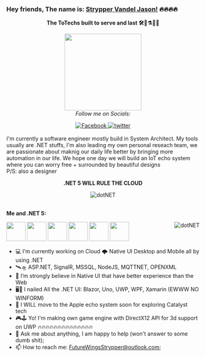 ### Hey friends, The name is: [Strypper Vandel Jason!](https://twitter.com/Strypper2) 🔥🔥🔥🔥
<div align="center"> 

**The ToTechs built to serve and last 🛠🔧⚗🧪🔬**

<img height="200" width="200" align="center" src="https://i.imgur.com/b1yJ7rs.png"/><br/>
<i>Follow me on Socials:</i><br>
  
<a href="https://www.facebook.com/StrypperJasonOCG" target="_blank">
	<img src="https://img.shields.io/badge/Facebook-%231877F2.svg?&style=flat-square&logo=facebook&logoColor=white" alt="Facebook">
</a>

<a href="https://twitter.com/Strypper2" target="_blank">
	<img src="https://img.shields.io/badge/twitter-blue?&style=flat-square&logo=twitter&logoColor=white" alt="twitter">
</a>
</div>
<br/>
I'm currently a software engineer mostly build in System Architect. My tools usually are .NET stuffs, I'm also leading my own personal reseach team, we are passionate about maknig our daily life better by bringing more automation in our life. We hope one day we will build an IoT echo system where you can worry free + surrounded by beautiful designs 
<br/>
P/S: also a designer

<div align="center">

**.NET 5 WILL RULE THE CLOUD**

<img align="center" alt="dotNET" src="https://i.imgur.com/tS0O7Ih.png" />
</div>
<br/>

**Me and .NET 5:**

<code><img height="50" src="https://i.imgur.com/deS4147.png"></code>
<code><img height="50" src="https://i.imgur.com/LGDRTw5.png"></code>
<code><img height="50" src="https://i.imgur.com/NEa7lIt.png"></code>
<code><img height="50" src="https://i.imgur.com/eVnZx9G.png"></code>
<code><img height="50" src="https://i.imgur.com/auI785M.png"></code>
<code><img height="50" src="https://i.imgur.com/tj5mt6t.png"></code>
<img align="right" alt="dotNET" src="https://media.giphy.com/media/Q5uUxKNH2nxgsJ12wd/giphy.gif" />

- 💻 I’m currently working on Cloud 🌩 Native UI Desktop and Mobile all by using .NET
- 🛰🛸 ASP.NET, SignalR, MSSQL, NodeJS, MQTTNET, OPENXML
- 🌱 I’m strongly believe in Native UI that have better experience than the Web
- 🖥📱 I nailed All the .NET UI: Blazor, Uno, UWP, WPF, Xamarin (EWWW NO WINFORM)
- 👯 I WILL move to the Apple echo system soon for exploring Catalyst tech
- 🎮🕹 Yo! I'm making own game engine with DirectX12 API for 3d support on UWP 🔥🔥🔥🔥🔥🔥🔥🔥🔥🔥🔥🔥🔥🔥
- 💬 Ask me about anything, I am happy to help (won't answer to some dumb shit);
- 📫 How to reach me: FutureWingsStrypper@outlook.com;
